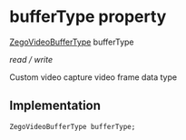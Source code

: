 


# bufferType property







[ZegoVideoBufferType](../../zego_uikit_prebuilt_live_audio_room/ZegoVideoBufferType.md) bufferType
  
_<span class="feature">read / write</span>_



<p>Custom video capture video frame data type</p>



## Implementation

```dart
ZegoVideoBufferType bufferType;
```







